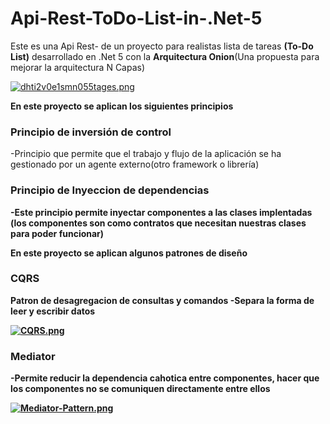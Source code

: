 # Api-Rest-ToDo-List-in-.Net-5
Este es una Api Rest- de un proyecto para realistas lista de tareas <strong>(To-Do List)</strong>
desarrollado en .Net 5 con la <strong>Arquitectura Onion</strong>(Una propuesta para mejorar la arquitectura N Capas)

[![dhti2v0e1smn055tages.png](https://i.postimg.cc/d0mDM8Lw/dhti2v0e1smn055tages.png)](https://postimg.cc/KKjmB3PH)



<b>En este proyecto se aplican los siguientes principios</b>

<strong><h3>Principio de inversión de control</h3></strong>
-Principio que permite que el trabajo y flujo de la aplicación se ha gestionado por un agente externo(otro framework o librería)

<strong><h3>Principio de Inyeccion de dependencias</h3><strong>
-Este principio permite inyectar componentes a las clases implentadas (los componentes son como contratos que necesitan nuestras clases para poder funcionar)


  <b>En este proyecto se aplican algunos patrones de diseño</b>
  
<h3><strong>CQRS</strong></h3> Patron de desagregacion de consultas y comandos
-Separa la forma de leer y escribir datos

[![CQRS.png](https://i.postimg.cc/44FyT4N7/CQRS.png)](https://postimg.cc/0rDPYsSP)
  
  
  
  <h3><strong>Mediator</strong></h3>
-Permite reducir la dependencia cahotica entre componentes, hacer que los componentes no se comuniquen directamente entre ellos 
  
  [![Mediator-Pattern.png](https://i.postimg.cc/63WqByvR/Mediator-Pattern.png)](https://postimg.cc/Y4PM328q)
